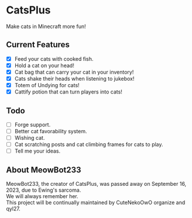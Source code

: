 # CatsPlus
Make cats in Minecraft more fun!

## Current Features
- [x] Feed your cats with cooked fish.
- [x] Hold a cat on your head!
- [x] Cat bag that can carry your cat in your inventory!
- [x] Cats shake their heads when listening to jukebox!
- [x] Totem of Undying for cats!
- [x] Cattify potion that can turn players into cats!

## Todo
- [ ] Forge support.
- [ ] Better cat favorability system.
- [ ] Wishing cat.
- [ ] Cat scratching posts and cat climbing frames for cats to play.
- [ ] Tell me your ideas.

## About MeowBot233
MeowBot233, the creator of CatsPlus, was passed away on September 16, 2023, due to Ewing's sarcoma.   
We will always remember her.   
This project will be continually maintained by CuteNekoOwO organize and qyl27. 
